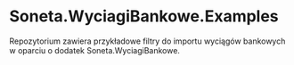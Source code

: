 # Soneta.WyciagiBankowe.Examples
Repozytorium zawiera przykładowe filtry do importu wyciągów bankowych w oparciu o dodatek Soneta.WyciagiBankowe.
